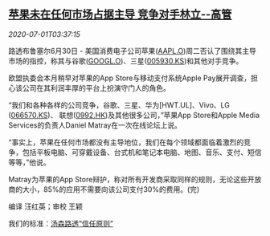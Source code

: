 <!--1593575634000-->
[苹果未在任何市场占据主导 竞争对手林立--高管](https://cn.reuters.com/article/apple-executive-0630-tues-idCNKBS24248X)
------

<div><i>2020-07-01T03:37:15</i></div><div class="StandardArticleBody_body"><p>路透布鲁塞尔6月30日 - 美国消费电子公司苹果(<span id="symbol_AAPL.O_0"><a href="//www.reuters.com/companies/AAPL.O">AAPL.O</a></span>)周二否认了围绕其主导市场的指控，称其与谷歌(<span id="symbol_GOOGL.O_1"><a href="//www.reuters.com/companies/GOOGL.O">GOOGL.O</a></span>)、三星(<span id="symbol_005930.KS_2"><a href="//www.reuters.com/companies/005930.KS">005930.KS</a></span>)和其他对手竞争。 </p><p>欧盟执委会本月稍早对苹果的App Store与移动支付系统Apple Pay展开调查，担心该公司在其利润丰厚的平台上扮演守门人的角色。 </p><p>“我们和各种各样的公司竞争，谷歌、三星、华为[HWT.UL]、Vivo、LG (<span id="symbol_066570.KS_3"><a href="//www.reuters.com/companies/066570.KS">066570.KS</a></span>)、 联想(<span id="symbol_0992.HK_4"><a href="//www.reuters.com/companies/0992.HK">0992.HK</a></span>)及其他很多公司，”苹果App Store和Apple Media Services的负责人Daniel Matray在一次在线论坛上说。 </p><p>“事实上，苹果在任何市场都没有主导地位，我们在每个领域都面临着激烈的竞争，包括平板电脑、可穿戴设备、台式机和笔记本电脑、地图、音乐、支付、短信等等，”他说。 </p><p>Matray为苹果的App Store辩护，称对所有开发商采取同样的规则，无论这些开放商的大小，85%的应用不需要向该公司支付30%的费用。(完) </p><div class="Attribution_container"><div class="Attribution_attribution"><p class="Attribution_content">编译 汪红英；审校 王颖 </p></div></div><div class="StandardArticleBody_trustBadgeContainer"><span class="StandardArticleBody_trustBadgeTitle">我们的标准：</span><span class="trustBadgeUrl"><a href="https://www.thomsonreuters.cn/content/dam/openweb/documents/pdf/china/brochures/about-us-1.pdf">汤森路透“信任原则”</a></span></div></div>
